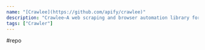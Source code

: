 ```yaml
---
name: "[Crawlee](https://github.com/apify/crawlee)"
description: "Crawlee—A web scraping and browser automation library for Node.js that helps you build reliable crawlers."
tags: ["Crawler"]
---
```

#repo